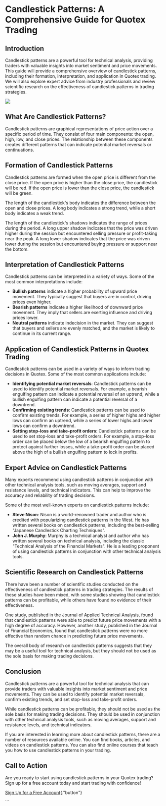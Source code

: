 # Candlestick Patterns: A Comprehensive Guide for Quotex Trading

## Introduction

Candlestick patterns are a powerful tool for technical analysis,
providing traders with valuable insights into market sentiment and price
movements. This guide will provide a comprehensive overview of
candlestick patterns, including their formation, interpretation, and
application in Quotex trading. We will also explore expert advice from
industry professionals and review scientific research on the
effectiveness of candlestick patterns in trading strategies.

[![](https://static.quotex.io/files/4_en/300_250.jpg)](https://traff.sbs/brokerqxlid)

## What Are Candlestick Patterns?

Candlestick patterns are graphical representations of price action over
a specific period of time. They consist of four main components: the
open, high, low, and close prices. The relationship between these
components creates different patterns that can indicate potential market
reversals or continuations.

## Formation of Candlestick Patterns

Candlestick patterns are formed when the open price is different from
the close price. If the open price is higher than the close price, the
candlestick will be red. If the open price is lower than the close
price, the candlestick will be green.

The length of the candlestick\'s body indicates the difference between
the open and close prices. A long body indicates a strong trend, while a
short body indicates a weak trend.

The length of the candlestick\'s shadows indicates the range of prices
during the period. A long upper shadow indicates that the price was
driven higher during the session but encountered selling pressure or
profit-taking near the peak. A long lower shadow indicates that the
price was driven lower during the session but encountered buying
pressure or support near the bottom.

## Interpretation of Candlestick Patterns

Candlestick patterns can be interpreted in a variety of ways. Some of
the most common interpretations include:

-   **Bullish patterns** indicate a higher probability of upward price
    movement. They typically suggest that buyers are in control, driving
    prices even higher.
-   **Bearish patterns** indicate a higher likelihood of downward price
    movement. They imply that sellers are exerting influence and driving
    prices lower.
-   **Neutral patterns** indicate indecision in the market. They can
    suggest that buyers and sellers are evenly matched, and the market
    is likely to continue in its current range.

## Application of Candlestick Patterns in Quotex Trading

Candlestick patterns can be used in a variety of ways to inform trading
decisions in Quotex. Some of the most common applications include:

-   **Identifying potential market reversals**: Candlestick patterns can
    be used to identify potential market reversals. For example, a
    bearish engulfing pattern can indicate a potential reversal of an
    uptrend, while a bullish engulfing pattern can indicate a potential
    reversal of a downtrend.
-   **Confirming existing trends**: Candlestick patterns can be used to
    confirm existing trends. For example, a series of higher highs and
    higher lows can confirm an uptrend, while a series of lower highs
    and lower lows can confirm a downtrend.
-   **Setting stop-loss and take-profit orders**: Candlestick patterns
    can be used to set stop-loss and take-profit orders. For example, a
    stop-loss order can be placed below the low of a bearish engulfing
    pattern to protect against further losses, while a take-profit order
    can be placed above the high of a bullish engulfing pattern to lock
    in profits.

## Expert Advice on Candlestick Patterns

Many experts recommend using candlestick patterns in conjunction with
other technical analysis tools, such as moving averages, support and
resistance levels, and technical indicators. This can help to improve
the accuracy and reliability of trading decisions.

Some of the most well-known experts on candlestick patterns include:

-   **Steve Nison**: Nison is a world-renowned trader and author who is
    credited with popularizing candlestick patterns in the West. He has
    written several books on candlestick patterns, including the
    best-selling "Japanese Candlestick Charting Techniques".
-   **John J. Murphy**: Murphy is a technical analyst and author who has
    written several books on technical analysis, including the classic
    "Technical Analysis of the Financial Markets". He is a leading
    proponent of using candlestick patterns in conjunction with other
    technical analysis tools.

## Scientific Research on Candlestick Patterns

There have been a number of scientific studies conducted on the
effectiveness of candlestick patterns in trading strategies. The results
of these studies have been mixed, with some studies showing that
candlestick patterns can be profitable, while others have found no
evidence of their effectiveness.

One study, published in the Journal of Applied Technical Analysis, found
that candlestick patterns were able to predict future price movements
with a high degree of accuracy. However, another study, published in the
Journal of Financial Economics, found that candlestick patterns were no
more effective than random chance in predicting future price movements.

The overall body of research on candlestick patterns suggests that they
may be a useful tool for technical analysis, but they should not be used
as the sole basis for making trading decisions.

## Conclusion

Candlestick patterns are a powerful tool for technical analysis that can
provide traders with valuable insights into market sentiment and price
movements. They can be used to identify potential market reversals,
confirm existing trends, and set stop-loss and take-profit orders.

While candlestick patterns can be profitable, they should not be used as
the sole basis for making trading decisions. They should be used in
conjunction with other technical analysis tools, such as moving
averages, support and resistance levels, and technical indicators.

If you are interested in learning more about candlestick patterns, there
are a number of resources available online. You can find books,
articles, and videos on candlestick patterns. You can also find online
courses that teach you how to use candlestick patterns in your trading.

## Call to Action

Are you ready to start using candlestick patterns in your Quotex
trading? Sign up for a free account today and start trading with
confidence!

[Sign Up for a Free
Account](\%22https://traff.sbs/brokerqxsignup\%22){."button"}

\`\`\`

